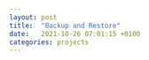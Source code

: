 ```yaml
---
layout: post
title:  "Backup and Restore"
date:   2021-10-26 07:01:15 +0100
categories: projects
---
```


